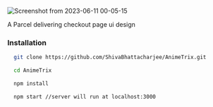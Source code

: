 ![Screenshot from 2023-06-11 00-05-15](https://github.com/ShivaBhattacharjee/Shopping-Cart/assets/95211406/c0d2ecb3-37c2-444f-9a38-c926227af73a)



A Parcel delivering checkout page ui design 

### Installation
```sh
  git clone https://github.com/ShivaBhattacharjee/AnimeTrix.git
  
  cd AnimeTrix
  
  npm install
  
  npm start //server will run at localhost:3000
```


